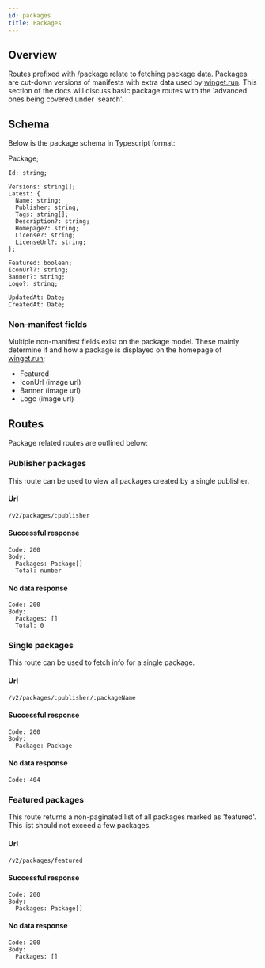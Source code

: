 ```yaml
---
id: packages
title: Packages
---
```


## Overview
Routes prefixed with /package relate to fetching package data. Packages are cut-down versions of manifests with extra data used by [winget.run](https://winget.run). This section of the docs will discuss basic package routes with the 'advanced' ones being covered under 'search'.

## Schema
Below is the package schema in Typescript format:

Package;
```
Id: string;

Versions: string[];
Latest: {
  Name: string;
  Publisher: string;
  Tags: string[];
  Description?: string;
  Homepage?: string;
  License?: string;
  LicenseUrl?: string;
};

Featured: boolean;
IconUrl?: string;
Banner?: string;
Logo?: string;

UpdatedAt: Date;
CreatedAt: Date;
```

### Non-manifest fields
Multiple non-manifest fields exist on the package model. These mainly determine if and how a package is displayed on the homepage of [winget.run](https://winget.run);
- Featured
- IconUrl (image url)
- Banner (image url)
- Logo (image url)

## Routes
Package related routes are outlined below:

### Publisher packages
This route can be used to view all packages created by a single publisher.

#### Url
`/v2/packages/:publisher`

#### Successful response
```
Code: 200
Body:
  Packages: Package[]
  Total: number
```

#### No data response
```
Code: 200
Body:
  Packages: []
  Total: 0
```

### Single packages
This route can be used to fetch info for a single package.

#### Url
`/v2/packages/:publisher/:packageName`

#### Successful response
```
Code: 200
Body:
  Package: Package
```

#### No data response
```
Code: 404
```

### Featured packages
This route returns a non-paginated list of all packages marked as 'featured'. This list should not exceed a few packages.

#### Url
`/v2/packages/featured`

#### Successful response
```
Code: 200
Body:
  Packages: Package[]
```

#### No data response
```
Code: 200
Body:
  Packages: []
```
